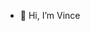 - 👋 Hi, I’m Vince

<!---
VinceTheSImp/VinceTheSImp is a ✨ special ✨ repository because its `README.md` (this file) appears on your GitHub profile.
You can click the Preview link to take a look at your changes.
--->
